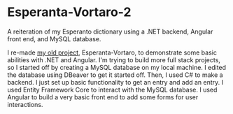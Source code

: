 # Esperanta-Vortaro-2
A reiteration of my Esperanto dictionary using a .NET backend, Angular front end, and MySQL database.

I re-made <a href="https://github.com/miacoupland/Esperanta-Vortaro">my old project</a>, Esperanta-Vortaro, to demonstrate some basic abilities with .NET and Angular. I'm trying to build more full stack projects, so I started off by creating a MySQL database on my local machine. I edited the database using DBeaver to get it started off. Then, I used C# to make a backend. I just set up basic functionality to get an entry and add an entry. I used Entity Framework Core to interact with the MySQL database. I used Angular to build a very basic front end to add some forms for user interactions. 
